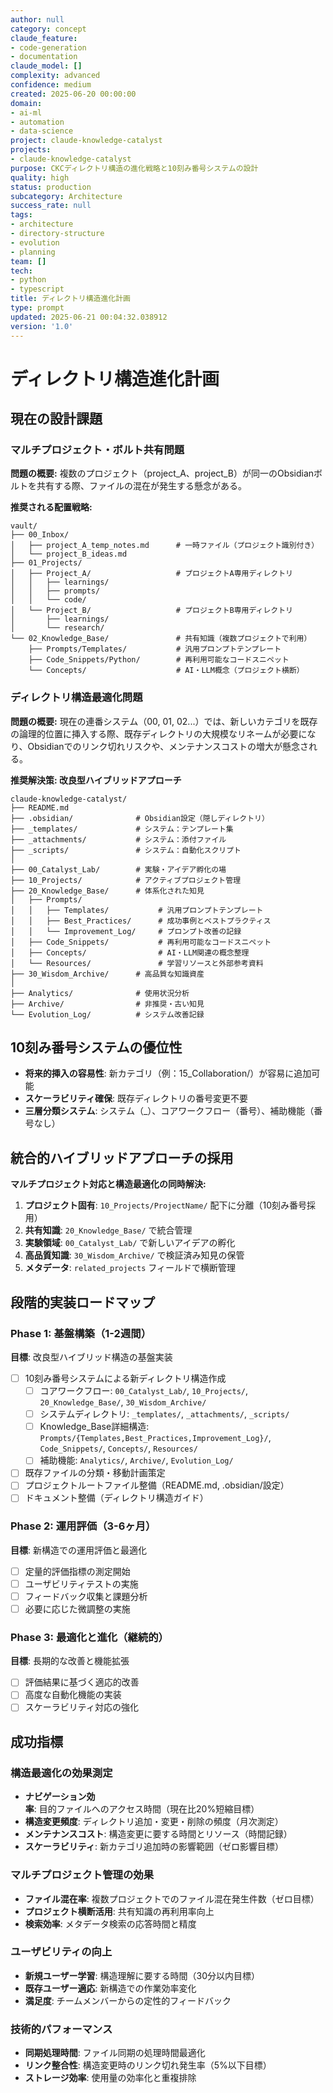 ```yaml
---
author: null
category: concept
claude_feature:
- code-generation
- documentation
claude_model: []
complexity: advanced
confidence: medium
created: 2025-06-20 00:00:00
domain:
- ai-ml
- automation
- data-science
project: claude-knowledge-catalyst
projects:
- claude-knowledge-catalyst
purpose: CKCディレクトリ構造の進化戦略と10刻み番号システムの設計
quality: high
status: production
subcategory: Architecture
success_rate: null
tags:
- architecture
- directory-structure
- evolution
- planning
team: []
tech:
- python
- typescript
title: ディレクトリ構造進化計画
type: prompt
updated: 2025-06-21 00:04:32.038912
version: '1.0'
---
```


# ディレクトリ構造進化計画

## 現在の設計課題

### マルチプロジェクト・ボルト共有問題

**問題の概要:**
複数のプロジェクト（project_A、project_B）が同一のObsidianボルトを共有する際、ファイルの混在が発生する懸念がある。

**推奨される配置戦略:**
```
vault/
├── 00_Inbox/
│   ├── project_A_temp_notes.md      # 一時ファイル（プロジェクト識別付き）
│   └── project_B_ideas.md
├── 01_Projects/
│   ├── Project_A/                   # プロジェクトA専用ディレクトリ
│   │   ├── learnings/
│   │   ├── prompts/
│   │   └── code/
│   └── Project_B/                   # プロジェクトB専用ディレクトリ
│       ├── learnings/
│       └── research/
└── 02_Knowledge_Base/               # 共有知識（複数プロジェクトで利用）
    ├── Prompts/Templates/           # 汎用プロンプトテンプレート
    ├── Code_Snippets/Python/        # 再利用可能なコードスニペット
    └── Concepts/                    # AI・LLM概念（プロジェクト横断）
```

### ディレクトリ構造最適化問題

**問題の概要:**
現在の連番システム（00, 01, 02...）では、新しいカテゴリを既存の論理的位置に挿入する際、既存ディレクトリの大規模なリネームが必要になり、Obsidianでのリンク切れリスクや、メンテナンスコストの増大が懸念される。

**推奨解決策: 改良型ハイブリッドアプローチ**
```
claude-knowledge-catalyst/
├── README.md
├── .obsidian/              # Obsidian設定（隠しディレクトリ）
├── _templates/             # システム：テンプレート集
├── _attachments/           # システム：添付ファイル
├── _scripts/               # システム：自動化スクリプト
│
├── 00_Catalyst_Lab/        # 実験・アイデア孵化の場
├── 10_Projects/            # アクティブプロジェクト管理
├── 20_Knowledge_Base/      # 体系化された知見
│   ├── Prompts/
│   │   ├── Templates/           # 汎用プロンプトテンプレート
│   │   ├── Best_Practices/      # 成功事例とベストプラクティス
│   │   └── Improvement_Log/     # プロンプト改善の記録
│   ├── Code_Snippets/           # 再利用可能なコードスニペット
│   ├── Concepts/                # AI・LLM関連の概念整理
│   └── Resources/               # 学習リソースと外部参考資料
├── 30_Wisdom_Archive/      # 高品質な知識資産
│
├── Analytics/              # 使用状況分析
├── Archive/                # 非推奨・古い知見
└── Evolution_Log/          # システム改善記録
```

## 10刻み番号システムの優位性

- **将来的挿入の容易性**: 新カテゴリ（例：15_Collaboration/）が容易に追加可能
- **スケーラビリティ確保**: 既存ディレクトリの番号変更不要
- **三層分類システム**: システム（_）、コアワークフロー（番号）、補助機能（番号なし）

## 統合的ハイブリッドアプローチの採用

**マルチプロジェクト対応と構造最適化の同時解決:**
1. **プロジェクト固有**: `10_Projects/ProjectName/` 配下に分離（10刻み番号採用）
2. **共有知識**: `20_Knowledge_Base/` で統合管理
3. **実験領域**: `00_Catalyst_Lab/` で新しいアイデアの孵化
4. **高品質知識**: `30_Wisdom_Archive/` で検証済み知見の保管
5. **メタデータ**: `related_projects` フィールドで横断管理

## 段階的実装ロードマップ

### Phase 1: 基盤構築（1-2週間）
**目標**: 改良型ハイブリッド構造の基盤実装
- [ ] 10刻み番号システムによる新ディレクトリ構造作成
  - [ ] コアワークフロー: `00_Catalyst_Lab/`, `10_Projects/`, `20_Knowledge_Base/`, `30_Wisdom_Archive/`
  - [ ] システムディレクトリ: `_templates/`, `_attachments/`, `_scripts/`
  - [ ] Knowledge_Base詳細構造: `Prompts/{Templates,Best_Practices,Improvement_Log}/`, `Code_Snippets/`, `Concepts/`, `Resources/`
  - [ ] 補助機能: `Analytics/`, `Archive/`, `Evolution_Log/`
- [ ] 既存ファイルの分類・移動計画策定
- [ ] プロジェクトルートファイル整備（README.md, .obsidian/設定）
- [ ] ドキュメント整備（ディレクトリ構造ガイド）

### Phase 2: 運用評価（3-6ヶ月）
**目標**: 新構造での運用評価と最適化
- [ ] 定量的評価指標の測定開始
- [ ] ユーザビリティテストの実施
- [ ] フィードバック収集と課題分析
- [ ] 必要に応じた微調整の実施

### Phase 3: 最適化と進化（継続的）
**目標**: 長期的な改善と機能拡張
- [ ] 評価結果に基づく適応的改善
- [ ] 高度な自動化機能の実装
- [ ] スケーラビリティ対応の強化

## 成功指標

### 構造最適化の効果測定
- **ナビゲーション効率**: 目的ファイルへのアクセス時間（現在比20%短縮目標）
- **構造変更頻度**: ディレクトリ追加・変更・削除の頻度（月次測定）
- **メンテナンスコスト**: 構造変更に要する時間とリソース（時間記録）
- **スケーラビリティ**: 新カテゴリ追加時の影響範囲（ゼロ影響目標）

### マルチプロジェクト管理の効果
- **ファイル混在率**: 複数プロジェクトでのファイル混在発生件数（ゼロ目標）
- **プロジェクト横断活用**: 共有知識の再利用率向上
- **検索効率**: メタデータ検索の応答時間と精度

### ユーザビリティの向上
- **新規ユーザー学習**: 構造理解に要する時間（30分以内目標）
- **既存ユーザー適応**: 新構造での作業効率変化
- **満足度**: チームメンバーからの定性的フィードバック

### 技術的パフォーマンス
- **同期処理時間**: ファイル同期の処理時間最適化
- **リンク整合性**: 構造変更時のリンク切れ発生率（5%以下目標）
- **ストレージ効率**: 使用量の効率化と重複排除
